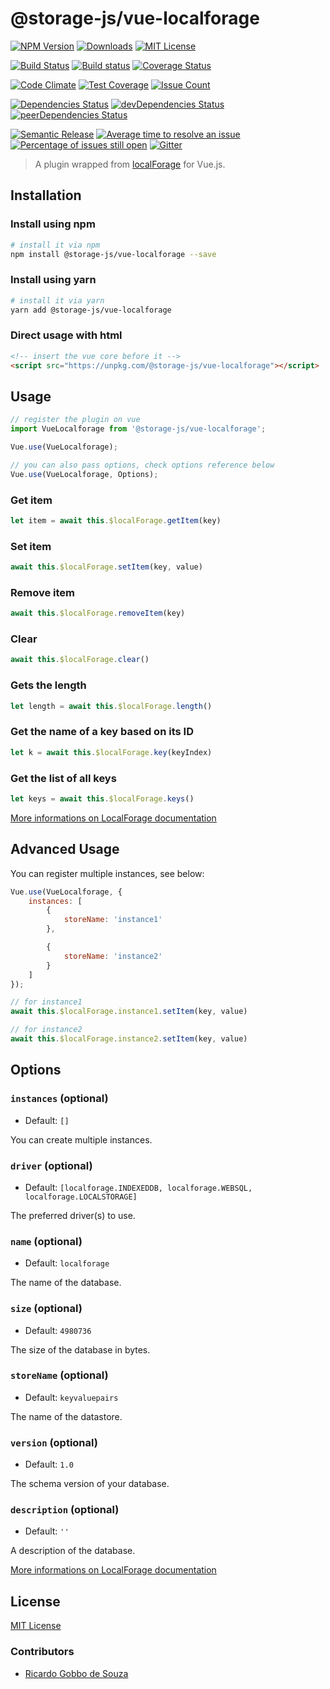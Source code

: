 # @storage-js/vue-localforage

[![NPM Version](https://img.shields.io/npm/v/@storage-js/vue-localforage.svg)](https://www.npmjs.com/package/@storage-js/vue-localforage)
[![Downloads](https://img.shields.io/npm/dt/@storage-js/vue-localforage.svg)](https://www.npmjs.com/package/@storage-js/vue-localforage)
[![MIT License](https://img.shields.io/npm/l/@storage-js/vue-localforage.svg)](LICENSE)

[![Build Status](https://travis-ci.org/storage-js/vue-localforage.svg?branch=master)](https://travis-ci.org/storage-js/vue-localforage)
[![Build status](https://ci.appveyor.com/api/projects/status/dy8i5evw1iah5lkj/branch/master?svg=true)](https://ci.appveyor.com/project/cknow/vue-localforage/branch/master)
[![Coverage Status](https://coveralls.io/repos/github/storage-js/vue-localforage/badge.svg?branch=master)](https://coveralls.io/github/storage-js/vue-localforage?branch=master)

[![Code Climate](https://codeclimate.com/github/storage-js/vue-localforage/badges/gpa.svg)](https://codeclimate.com/github/storage-js/vue-localforage)
[![Test Coverage](https://codeclimate.com/github/storage-js/vue-localforage/badges/coverage.svg)](https://codeclimate.com/github/storage-js/vue-localforage/coverage)
[![Issue Count](https://codeclimate.com/github/storage-js/vue-localforage/badges/issue_count.svg)](https://codeclimate.com/github/storage-js/vue-localforage)

[![Dependencies Status](https://david-dm.org/storage-js/vue-localforage/status.svg)](https://david-dm.org/storage-js/vue-localforage)
[![devDependencies Status](https://david-dm.org/storage-js/vue-localforage/dev-status.svg)](https://david-dm.org/storage-js/vue-localforage?type=dev)
[![peerDependencies Status](https://david-dm.org/storage-js/vue-localforage/peer-status.svg)](https://david-dm.org/storage-js/vue-localforage?type=peer)

[![Semantic Release](https://img.shields.io/badge/%20%20%F0%9F%93%A6%F0%9F%9A%80-semantic--release-e10079.svg)](https://github.com/semantic-release/semantic-release)
[![Average time to resolve an issue](http://isitmaintained.com/badge/resolution/storage-js/vue-localforage.svg)](http://isitmaintained.com/project/storage-js/vue-localforage)
[![Percentage of issues still open](http://isitmaintained.com/badge/open/storage-js/vue-localforage.svg)](http://isitmaintained.com/project/storage-js/vue-localforage)
[![Gitter](https://badges.gitter.im/storage-js/vue-localforage.svg)](https://gitter.im/storage-js/vue-localforage?utm_source=badge&utm_medium=badge&utm_campaign=pr-badge)

> A plugin wrapped from [localForage](https://github.com/localForage/localForage) for Vue.js.

## Installation

### Install using npm

```bash
# install it via npm
npm install @storage-js/vue-localforage --save
```

### Install using yarn

```bash
# install it via yarn
yarn add @storage-js/vue-localforage
```

### Direct usage with html

```html
<!-- insert the vue core before it -->
<script src="https://unpkg.com/@storage-js/vue-localforage"></script>
```

## Usage

```js
// register the plugin on vue
import VueLocalforage from '@storage-js/vue-localforage';

Vue.use(VueLocalforage);

// you can also pass options, check options reference below
Vue.use(VueLocalforage, Options);
```

### Get item

```js
let item = await this.$localForage.getItem(key)
```

### Set item

```js
await this.$localForage.setItem(key, value)
```

### Remove item

```js
await this.$localForage.removeItem(key)
```

### Clear

```js
await this.$localForage.clear()
```

### Gets the length

```js
let length = await this.$localForage.length()
```

### Get the name of a key based on its ID

```js
let k = await this.$localForage.key(keyIndex)
```

### Get the list of all keys

```js
let keys = await this.$localForage.keys()
```

[More informations on LocalForage documentation](https://localforage.github.io/localForage/#data-api)

## Advanced Usage

You can register multiple instances, see below:

```js
Vue.use(VueLocalforage, {
    instances: [
        {
            storeName: 'instance1'
        },

        {
            storeName: 'instance2'
        }
    ]
});

// for instance1
await this.$localForage.instance1.setItem(key, value)

// for instance2
await this.$localForage.instance2.setItem(key, value)
```

## Options

### `instances` (optional)

- Default: `[]`

You can create multiple instances.

### `driver` (optional)

- Default: `[localforage.INDEXEDDB, localforage.WEBSQL, localforage.LOCALSTORAGE]`

The preferred driver(s) to use.

### `name` (optional)

- Default: `localforage`

The name of the database.

### `size` (optional)

- Default: `4980736`

The size of the database in bytes.

### `storeName` (optional)

- Default: `keyvaluepairs`

The name of the datastore.

### `version` (optional)

- Default: `1.0`

The schema version of your database.

### `description` (optional)

- Default: `''`

A description of the database.

[More informations on LocalForage documentation](https://localforage.github.io/localForage/#settings-api-config)

## License

[MIT License](./LICENSE)

### Contributors

- [Ricardo Gobbo de Souza](https://github.com/ricardogobbosouza)

